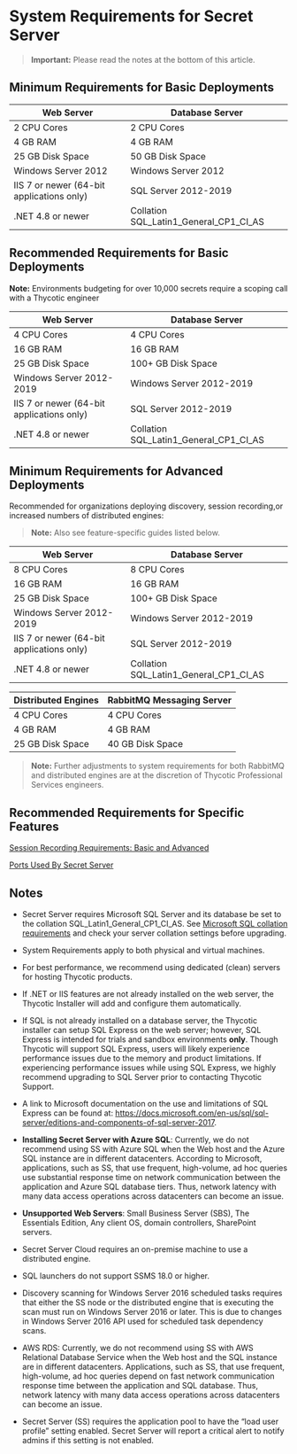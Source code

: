 [title]: # (System Requirements for Secret Server)
[tags]: # (System Requirements)
[priority]: #	(1000)

# System Requirements for Secret Server

> **Important:** Please read the notes at the bottom of this article.

## Minimum Requirements for Basic Deployments

| **Web Server**                            | **Database Server**                    |
| ----------------------------------------- | -------------------------------------- |
| 2 CPU Cores                               | 2 CPU Cores                            |
| 4 GB RAM                                  | 4 GB RAM                               |
| 25 GB Disk Space                          | 50 GB Disk Space                       |
| Windows Server 2012                       | Windows Server 2012                    |
| IIS 7 or newer (64-bit applications only) | SQL Server 2012-2019                   |
| .NET 4.8 or newer                         | Collation SQL_Latin1_General_CP1_CI_AS |

## Recommended Requirements for Basic Deployments

**Note:** Environments budgeting for over 10,000 secrets require a scoping call with a Thycotic engineer

| **Web Server**                            | **Database Server**                    |
| ----------------------------------------- | -------------------------------------- |
| 4 CPU Cores                               | 4 CPU Cores                            |
| 16 GB RAM                                 | 16 GB RAM                              |
| 25 GB Disk Space                          | 100+ GB Disk Space                     |
| Windows Server 2012-2019                  | Windows Server 2012-2019               |
| IIS 7 or newer (64-bit applications only) | SQL Server 2012-2019                   |
| .NET 4.8 or newer                         | Collation SQL_Latin1_General_CP1_CI_AS |

## Minimum Requirements for Advanced Deployments

Recommended for organizations deploying discovery, session recording,or increased numbers of distributed engines:

> **Note:** Also see feature-specific guides listed below.

| **Web Server**                            | **Database Server**                    |
| ----------------------------------------- | -------------------------------------- |
| 8 CPU Cores                               | 8 CPU Cores                            |
| 16 GB RAM                                 | 16 GB RAM                              |
| 25 GB Disk Space                          | 100+ GB Disk Space                     |
| Windows Server 2012-2019                  | Windows Server 2012-2019               |
| IIS 7 or newer (64-bit applications only) | SQL Server 2012-2019                   |
| .NET 4.8 or newer                         | Collation SQL_Latin1_General_CP1_CI_AS |

| **Distributed Engines** | **RabbitMQ Messaging Server** |
| ----------------------- | ----------------------------- |
| 4 CPU Cores             | 4 CPU Cores                   |
| 4 GB RAM                | 4 GB RAM                      |
| 25 GB Disk Space        | 40 GB Disk Space              |

[]()

> **Note:** Further adjustments to system requirements for both RabbitMQ and distributed engines are at the discretion of Thycotic Professional Services engineers.

## Recommended Requirements for Specific Features

[Session Recording Requirements: Basic and Advanced](../../session-recording/session-recording-requirements/index.md)

[Ports Used By Secret Server](../../networking/secret-server-ports/index.md)

## Notes

- Secret Server requires Microsoft SQL Server and its database be set to the collation SQL_Latin1_General_CP1_CI_AS. See [Microsoft SQL collation requirements](https://docs.microsoft.com/en-us/sql/relational-databases/collations/collation-and-unicode-support?view=sql-server-ver15) and check your server collation settings before  upgrading.

- System Requirements apply to both physical and virtual machines.

- For best performance, we recommend using dedicated (clean) servers for hosting Thycotic products.

- If .NET or IIS features are not already installed on the web server, the Thycotic Installer will add and configure them automatically.

- If SQL is not already installed on a database server, the Thycotic installer can setup SQL Express on the web server; however, SQL Express is intended for trials and sandbox environments **only**. Though Thycotic will support SQL Express, users will likely experience performance issues due to the memory and product limitations. If experiencing performance issues while using SQL Express, we highly recommend upgrading to SQL Server prior to contacting Thycotic Support.

- A link to Microsoft documentation on the use and limitations of SQL Express can be found at: https://docs.microsoft.com/en-us/sql/sql-server/editions-and-components-of-sql-server-2017.

- **Installing Secret Server with Azure SQL**: Currently, we do not recommend using SS with Azure SQL when the Web host and the Azure SQL instance are in different datacenters. According to Microsoft, applications, such as SS, that use frequent, high-volume, ad hoc queries use substantial response time on network communication between the application and Azure SQL database tiers. Thus, network latency with many data access operations across datacenters can become an issue.

- **Unsupported Web Servers**: Small Business Server (SBS), The Essentials Edition, Any client OS, domain controllers, SharePoint servers.

- Secret Server Cloud requires an on-premise machine to use a distributed engine.

- SQL launchers do not support SSMS 18.0 or higher.

- Discovery scanning for Windows Server 2016 scheduled tasks requires that either the SS node or the distributed engine that is executing the scan must run on Windows Server 2016 or later. This is due to changes in Windows Server 2016 API used for scheduled task dependency scans.

- AWS RDS: Currently, we do not recommend using SS with AWS Relational Database Service when the Web host and the SQL instance are in different datacenters. Applications, such as SS, that use frequent, high-volume, ad hoc queries depend on fast network communication response time between the application and SQL database. Thus, network latency with many data access operations across datacenters can become an issue.

- Secret Server (SS) requires the application pool to have the “load user profile” setting enabled. Secret Server will report a critical alert to notify admins if this setting is not enabled.

